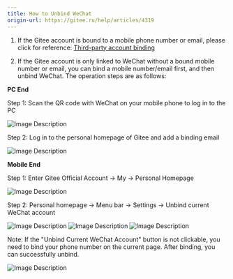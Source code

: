 ```yaml
---
title: How to Unbind WeChat
origin-url: https://gitee.ru/help/articles/4319
---
```


1. If the Gitee account is bound to a mobile phone number or email, please click for reference: [Third-party account binding](https://gitee.ru/help/articles/4187)

2. If the Gitee account is only linked to WeChat without a bound mobile number or email, you can bind a mobile number/email first, and then unbind WeChat. The operation steps are as follows:

 **PC End**

   Step 1: Scan the QR code with WeChat on your mobile phone to log in to the PC

  ![Image Description](https://images.gitee.ru/uploads/images/2020/0924/184810_9e6d6ac0_669935.png )

   Step 2: Log in to the personal homepage of Gitee and add a binding email

  ![Image Description](https://images.gitee.ru/uploads/images/2020/0924/173233_21d4a1e7_669935.png )

 **Mobile End**

Step 1: Enter Gitee Official Account → My → Personal Homepage

   ![Image Description](https://images.gitee.ru/uploads/images/2020/1230/195210_c37e264c_7722649.png )

Step 2: Personal homepage → Menu bar → Settings → Unbind current WeChat account

   ![Image Description](https://images.gitee.ru/uploads/images/2020/1230/195528_ee388967_7722649.png )
   ![Image Description](https://images.gitee.ru/uploads/images/2020/1230/195550_d5c20823_7722649.png )
   ![Image Description](https://images.gitee.ru/uploads/images/2020/1230/195613_7b8ec1d8_7722649.png )

Note: If the "Unbind Current WeChat Account" button is not clickable, you need to bind your phone number on the current page. After binding, you can successfully unbind.

   ![Image Description](https://images.gitee.ru/uploads/images/2020/1230/195712_09eaff30_7722649.png )